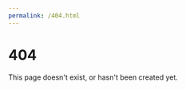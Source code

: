 ```yaml
---
permalink: /404.html
---
```

<!DOCTYPE html>
<html>
<body>
<h1>404</h1>
<p>This page doesn't exist, or hasn't been created yet.</p>
</body>
</html>
